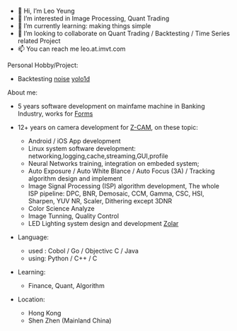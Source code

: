 - 👋 Hi, I’m Leo Yeung
- 👀 I’m interested in Image Processing, Quant Trading
- 🌱 I’m currently learning: making things simple
- 💞️ I’m looking to collaborate on Quant Trading / Backtesting / Time Series related Project
- 📫 You can reach me leo.at.imvt.com

Personal Hobby/Project:
 - Backtesting [noise](https://github.com/milliyang/noise) [yolo1d](https://github.com/milliyang/yolo1d)
 
About me:
- 5 years software development on mainfame machine in Banking Industry, works for [Forms](https://www.formssi.com/pc/home)
- 12+ years on camera development for [Z-CAM](https://www.z-cam.com/zcame2/), on these topic:
  - Android / iOS App development
  - Linux system software development: networking,logging,cache,streaming,GUI,profile
  - Neural Networks training, integration on embeded system;
  - Auto Exposure / Auto White Blance / Auto Focus (3A) / Tracking algorithm design and implement
  - Image Signal Processing (ISP) algorithm development, The whole ISP pipeline: DPC, BNR, Demosaic, CCM, Gamma, CSC, HSI, Sharpen, YUV NR, Scaler, Dithering except 3DNR
  - Color Science Analyze
  - Image Tunning, Quality Control
  - LED Lighting system design and development [Zolar](https://www.z-cam.com/zolar/)

- Language:
   - used : Cobol / Go / Objectivc C / Java
   - using: Python / C++ / C

- Learning:
   - Finance, Quant, Algorithm

- Location:
   - Hong Kong
   - Shen Zhen (Mainland China)
